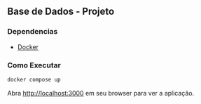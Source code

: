 
## Base de Dados - Projeto

### Dependencias

- [Docker](https://www.docker.com/)

### Como Executar

```bash
docker compose up
```

Abra [http://localhost:3000](http://localhost:3000) em seu browser para ver a aplicação.